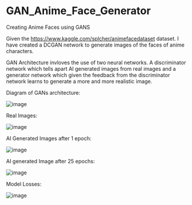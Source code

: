 # GAN_Anime_Face_Generator
Creating Anime Faces using GANS

Given the https://www.kaggle.com/splcher/animefacedataset dataset. I have created a DCGAN network to generate images of the faces of anime characters.

GAN Architecture invloves the use of two neural networks. A discriminator network which tells apart AI generated images from real images and a generator 
network which given the feedback from the discriminator network learns to generate a more and more realistic image. 

Diagram of GANs architecture:

![image](https://github.com/mqasim41/GAN_Anime_Face_Generator/assets/114048264/e5fc5196-7d2a-4b24-90aa-dea9c2db2fb4)


Real Images:

![image](https://github.com/mqasim41/GAN_Anime_Face_Generator/assets/114048264/a0d58a19-4f27-457b-9ddd-51a6519914b5)

AI Generated Images after 1 epoch:

![image](https://github.com/mqasim41/GAN_Anime_Face_Generator/assets/114048264/f3b6036b-6dad-4947-8732-f5663518d303)


AI generated Image after 25 epochs:

![image](https://github.com/mqasim41/GAN_Anime_Face_Generator/assets/114048264/b1b50806-bfa2-4ba5-86f1-5354a44ab5d1)

Model Losses:

![image](https://github.com/mqasim41/GAN_Anime_Face_Generator/assets/114048264/6f47fa85-2e0c-43e6-81a9-2f0ee8323bf6)






